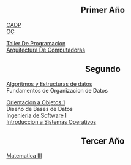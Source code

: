 
<h2 align="center">Primer Año</h2>

<a href="https://github.com/ImanolAzpiroz/Cadp"> CADP </a> <br>
<a href="https://github.com/ImanolAzpiroz/Organizacion-de-Computadoras" > OC </a> <br>

<a href="https://github.com/ImanolAzpiroz/Taller-De-Programacion" alt="readme-typing-svg"> Taller De Programacion </a> <br> 
<a href="https://github.com/ImanolAzpiroz/Arquitectura-de-Computadoras"> Arquitectura De Computadoras </a> <br>


<h2 align="center">Segundo</h2>
<a href="https://github.com/ImanolAzpiroz/Algoritmos-y-Estructuras-de-Datos"> Algoritmos y Estructuras de datos </a> <br>
<a > Fundamentos de Organizacion de Datos</a> <br>


<a href="https://github.com/ImanolAzpiroz/Orientacion-a-Objetos-I" > Orientacion a Objetos 1 </a> <br>
<a > Diseño de Bases de Datos </a> <br>
<a href="https://github.com/ImanolAzpiroz/Ing-de-Software-1" > Ingenieria de Software I</a> <br>
<a href="https://github.com/ImanolAzpiroz/Intr-de-Sistemas-Operativos"> Introduccion a Sistemas Operativos </a> <br>

<h2 align="center">Tercer Año</h2>

<a href="https://github.com/ImanolAzpiroz/Matematica-3"> Matematica III </a>






<!--
**ImanolAzpiroz/ImanolAzpiroz** is a ✨ _special_ ✨ repository because its `README.md` (this file) appears on your GitHub profile.

Here are some ideas to get you started:

- 🔭 I’m currently working on ...
- 🌱 I’m currently learning ...
- 👯 I’m looking to collaborate on ...
- 🤔 I’m looking for help with ...
- 💬 Ask me about ...
- 📫 How to reach me: ...
- 😄 Pronouns: ...
- ⚡ Fun fact: ...
-->
